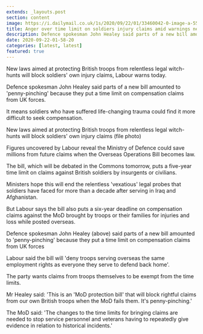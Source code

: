 ```yaml
---
extends: _layouts.post
section: content
image: https://i.dailymail.co.uk/1s/2020/09/22/01/33460042-0-image-a-55_1600733883281.jpg 
title: Anger over time limit on soldiers injury claims amid warnings new laws will block compensation bids 
description: Defence spokesman John Healey said parts of a new bill amounted to penny-pinching because they put a time limit on compensation claims from UK forces. 
date: 2020-09-22-01-58-20 
categories: [latest, latest] 
featured: true 
--- 
```

New laws aimed at protecting British troops from relentless legal witch-hunts will block soldiers' own injury claims, Labour warns today.

Defence spokesman John Healey said parts of a new bill amounted to 'penny-pinching' because they put a time limit on compensation claims from UK forces.

It means soldiers who have suffered life-changing trauma could find it more difficult to seek compensation.

New laws aimed at protecting British troops from relentless legal witch-hunts will block soldiers' own injury claims (file photo)

Figures uncovered by Labour reveal the Ministry of Defence could save millions from future claims when the Overseas Operations Bill becomes law.

The bill, which will be debated in the Commons tomorrow, puts a five-year time limit on claims against British soldiers by insurgents or civilians.

Ministers hope this will end the relentless 'vexatious' legal probes that soldiers have faced for more than a decade after serving in Iraq and Afghanistan.

But Labour says the bill also puts a six-year deadline on compensation claims against the MoD brought by troops or their families for injuries and loss while posted overseas.

Defence spokesman John Healey (above) said parts of a new bill amounted to 'penny-pinching' because they put a time limit on compensation claims from UK forces

Labour said the bill will 'deny troops serving overseas the same employment rights as everyone they serve to defend back home'. 

The party wants claims from troops themselves to be exempt from the time limits. 

Mr Healey said: 'This is an 'MoD protection bill' that will block rightful claims from our own British troops when the MoD fails them. It's penny-pinching.'

The MoD said: 'The changes to the time limits for bringing claims are needed to stop service personnel and veterans having to repeatedly give evidence in relation to historical incidents.'

